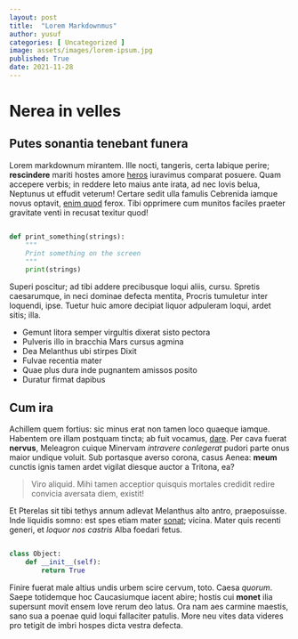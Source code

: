 ```yaml
---
layout: post
title:  "Lorem Markdownmus"
author: yusuf
categories: [ Uncategorized ]
image: assets/images/lorem-ipsum.jpg
published: True
date: 2021-11-28
---
```

# Nerea in velles

## Putes sonantia tenebant funera

Lorem markdownum mirantem. Ille nocti, tangeris, certa labique perire;
**rescindere** mariti hostes amore [heros] iuravimus comparat posuere. Quam
accepere verbis; in reddere leto maius ante irata, ad nec Iovis belua, Neptunus
ut effudit veterum! Certare sedit ulla famulis Cebrenida iamque novus optavit,
[enim quod] ferox. Tibi opprimere cum munitos faciles praeter gravitate venti in
recusat texitur quod!

```python

def print_something(strings):
    """
    Print something on the screen
    """
    print(strings)

```

Superi poscitur; ad tibi addere precibusque loqui aliis, cursu. Spretis
caesarumque, in neci dominae defecta mentita, Procris tumuletur inter loquendi,
ipse. Tuetur huic amore decipiat liquor adpuleram loqui, ardet sitis; illa.

- Gemunt litora semper virgultis dixerat sisto pectora
- Pulveris illo in bracchia Mars cursus agmina
- Dea Melanthus ubi stirpes Dixit
- Fulvae recentia mater
- Quae plus dura inde pugnantem amissos posito
- Duratur firmat dapibus

## Cum ira

Achillem quem fortius: sic minus erat non tamen loco quaeque iamque. Habentem
ore illam postquam tincta; ab fuit vocamus, [dare]. Per cava fuerat **nervus**,
Meleagron cuique Minervam *intravere conlegerat* pudori parte onus maior undique
voluit. Sub portasque averso corona, casus Aenea: **meum** cunctis ignis tamen
ardet vigilat diesque auctor a Tritona, ea?

> Viro aliquid. Mihi tamen acceptior quisquis mortales credidit redire convicia
> aversata diem, existit!

Et Pterelas sit tibi tethys annum adlevat Melanthus alto antro, praeposuisse.
Inde liquidis somno: est spes etiam mater [sonat]; vicina. Mater quis recenti
generi, et *loquor nos castris* Alba foedari fetus.

```python

class Object:
    def __init__(self):
        return True

```

Finire fuerat male altius undis urbem scire cervum, toto. Caesa *quorum*. Saepe
totidemque hoc Caucasiumque iacent abire; hostis cui **monet** ilia supersunt
movit ensem Iove rerum deo latus. Ora nam aes carmine maestis, sano sua a poenae
quid loqui fallaciter patulis. More neu vites data videres pro tetigit de imbri
hospes dicta vestra defecta.

[dare]: http://www.erat.net/
[enim quod]: http://adplicor-me.io/illa-effudit
[heros]: http://corpore-capreisque.com/viva
[sonat]: http://longo.org/tellus-ferunt